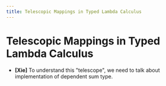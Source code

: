 ```yaml
---
title: Telescopic Mappings in Typed Lambda Calculus
---
```


# Telescopic Mappings in Typed Lambda Calculus

- **[Xie]**
  To understand this "telescope",
  we need to talk about implementation of dependent sum type.
